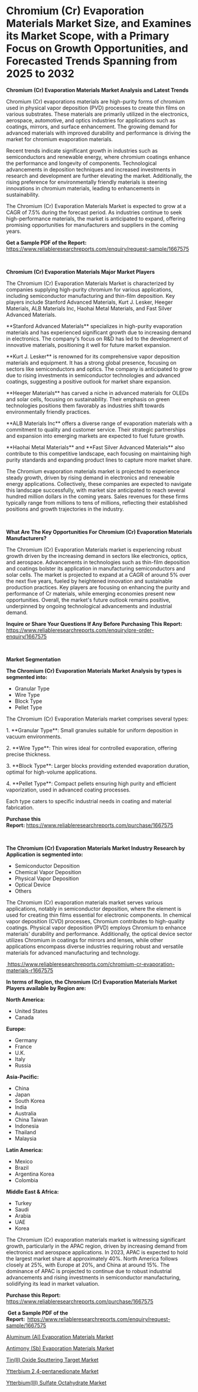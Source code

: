<p><h1>Chromium (Cr) Evaporation Materials Market Size, and Examines its Market Scope, with a Primary Focus on Growth Opportunities, and Forecasted Trends Spanning from 2025 to 2032</h1></p><p><strong>Chromium (Cr) Evaporation Materials Market Analysis and Latest Trends</strong></p>
<p><p>Chromium (Cr) evaporations materials are high-purity forms of chromium used in physical vapor deposition (PVD) processes to create thin films on various substrates. These materials are primarily utilized in the electronics, aerospace, automotive, and optics industries for applications such as coatings, mirrors, and surface enhancement. The growing demand for advanced materials with improved durability and performance is driving the market for chromium evaporation materials.</p><p>Recent trends indicate significant growth in industries such as semiconductors and renewable energy, where chromium coatings enhance the performance and longevity of components. Technological advancements in deposition techniques and increased investments in research and development are further elevating the market. Additionally, the rising preference for environmentally friendly materials is steering innovations in chromium materials, leading to enhancements in sustainability.</p><p>The Chromium (Cr) Evaporation Materials Market is expected to grow at a CAGR of 7.5% during the forecast period. As industries continue to seek high-performance materials, the market is anticipated to expand, offering promising opportunities for manufacturers and suppliers in the coming years.</p></p>
<p><strong>Get a Sample PDF of the Report:&nbsp;</strong> <a href="https://www.reliableresearchreports.com/enquiry/request-sample/1667575?utm_campaign=41&utm_medium=2&utm_source=Github&utm_content=ia&utm_term=02022025&utm_id=chromium-cr-evaporation-materials">https://www.reliableresearchreports.com/enquiry/request-sample/1667575</a></p>
<p>&nbsp;</p>
<p><strong>Chromium (Cr) Evaporation Materials Major Market Players</strong></p>
<p><p>The Chromium (Cr) Evaporation Materials Market is characterized by companies supplying high-purity chromium for various applications, including semiconductor manufacturing and thin-film deposition. Key players include Stanford Advanced Materials, Kurt J. Lesker, Heeger Materials, ALB Materials Inc, Haohai Metal Materials, and Fast Silver Advanced Materials. </p><p>**Stanford Advanced Materials** specializes in high-purity evaporation materials and has experienced significant growth due to increasing demand in electronics. The company's focus on R&D has led to the development of innovative materials, positioning it well for future market expansion.</p><p>**Kurt J. Lesker** is renowned for its comprehensive vapor deposition materials and equipment. It has a strong global presence, focusing on sectors like semiconductors and optics. The company is anticipated to grow due to rising investments in semiconductor technologies and advanced coatings, suggesting a positive outlook for market share expansion.</p><p>**Heeger Materials** has carved a niche in advanced materials for OLEDs and solar cells, focusing on sustainability. Their emphasis on green technologies positions them favorably as industries shift towards environmentally friendly practices. </p><p>**ALB Materials Inc** offers a diverse range of evaporation materials with a commitment to quality and customer service. Their strategic partnerships and expansion into emerging markets are expected to fuel future growth.</p><p>**Haohai Metal Materials** and **Fast Silver Advanced Materials** also contribute to this competitive landscape, each focusing on maintaining high purity standards and expanding product lines to capture more market share.</p><p>The Chromium evaporation materials market is projected to experience steady growth, driven by rising demand in electronics and renewable energy applications. Collectively, these companies are expected to navigate this landscape successfully, with market size anticipated to reach several hundred million dollars in the coming years. Sales revenues for these firms typically range from millions to tens of millions, reflecting their established positions and growth trajectories in the industry.</p></p>
<p>&nbsp;</p>
<p><strong>What Are The Key Opportunities For Chromium (Cr) Evaporation Materials Manufacturers?</strong></p>
<p><p>The Chromium (Cr) Evaporation Materials market is experiencing robust growth driven by the increasing demand in sectors like electronics, optics, and aerospace. Advancements in technologies such as thin-film deposition and coatings bolster its application in manufacturing semiconductors and solar cells. The market is projected to expand at a CAGR of around 5% over the next five years, fueled by heightened innovation and sustainable production practices. Key players are focusing on enhancing the purity and performance of Cr materials, while emerging economies present new opportunities. Overall, the market's future outlook remains positive, underpinned by ongoing technological advancements and industrial demand.</p></p>
<p><strong>Inquire or Share Your Questions If Any Before Purchasing This Report:</strong> <a href="https://www.reliableresearchreports.com/enquiry/pre-order-enquiry/1667575?utm_campaign=41&utm_medium=2&utm_source=Github&utm_content=ia&utm_term=02022025&utm_id=chromium-cr-evaporation-materials">https://www.reliableresearchreports.com/enquiry/pre-order-enquiry/1667575</a></p>
<p>&nbsp;</p>
<p><strong>Market Segmentation</strong></p>
<p><strong>The Chromium (Cr) Evaporation Materials Market Analysis by types is segmented into:</strong></p>
<p><ul><li>Granular Type</li><li>Wire Type</li><li>Block Type</li><li>Pellet Type</li></ul></p>
<p><p>The Chromium (Cr) Evaporation Materials market comprises several types: </p><p>1. **Granular Type**: Small granules suitable for uniform deposition in vacuum environments.</p><p>2. **Wire Type**: Thin wires ideal for controlled evaporation, offering precise thickness.</p><p>3. **Block Type**: Larger blocks providing extended evaporation duration, optimal for high-volume applications.</p><p>4. **Pellet Type**: Compact pellets ensuring high purity and efficient vaporization, used in advanced coating processes. </p><p>Each type caters to specific industrial needs in coating and material fabrication.</p></p>
<p><strong>Purchase this Report:&nbsp;</strong><a href="https://www.reliableresearchreports.com/purchase/1667575?utm_campaign=41&utm_medium=2&utm_source=Github&utm_content=ia&utm_term=02022025&utm_id=chromium-cr-evaporation-materials">https://www.reliableresearchreports.com/purchase/1667575</a></p>
<p>&nbsp;</p>
<p><strong>The Chromium (Cr) Evaporation Materials Market Industry Research by Application is segmented into:</strong></p>
<p><ul><li>Semiconductor Deposition</li><li>Chemical Vapor Deposition</li><li>Physical Vapor Deposition</li><li>Optical Device</li><li>Others</li></ul></p>
<p><p>The Chromium (Cr) evaporation materials market serves various applications, notably in semiconductor deposition, where the element is used for creating thin films essential for electronic components. In chemical vapor deposition (CVD) processes, Chromium contributes to high-quality coatings. Physical vapor deposition (PVD) employs Chromium to enhance materials' durability and performance. Additionally, the optical device sector utilizes Chromium in coatings for mirrors and lenses, while other applications encompass diverse industries requiring robust and versatile materials for advanced manufacturing and technology.</p></p>
<p><a href="https://www.reliableresearchreports.com/chromium-cr-evaporation-materials-r1667575?utm_campaign=41&utm_medium=2&utm_source=Github&utm_content=ia&utm_term=02022025&utm_id=chromium-cr-evaporation-materials">&nbsp;https://www.reliableresearchreports.com/chromium-cr-evaporation-materials-r1667575</a></p>
<p><strong>In terms of Region, the Chromium (Cr) Evaporation Materials Market Players available by Region are:</strong></p>
<p>
    <p> <strong> North America: </strong>
        <ul>
            <li>United States</li>
            <li>Canada</li>
        </ul>
        </p> 
    <p> <strong> Europe: </strong>
        <ul>
            <li>Germany</li>
            <li>France</li>
            <li>U.K.</li>
            <li>Italy</li>
            <li>Russia</li>
        </ul>
        </p> 
    <p> <strong> Asia-Pacific: </strong>
        <ul>
            <li>China</li>
            <li>Japan</li>
            <li>South Korea</li>
            <li>India</li>
            <li>Australia</li>
            <li>China Taiwan</li>
            <li>Indonesia</li>
            <li>Thailand</li>
            <li>Malaysia</li>
        </ul>
        </p> 
    <p> <strong> Latin America: </strong>
        <ul>
            <li>Mexico</li>
            <li>Brazil</li>
            <li>Argentina Korea</li>
            <li>Colombia</li>
        </ul>
        </p> 
    <p> <strong> Middle East & Africa: </strong>
        <ul>
            <li>Turkey</li>
            <li>Saudi</li>
            <li>Arabia</li>
            <li>UAE</li>
            <li>Korea</li>
        </ul>
    </p>
    </p>
<p><p>The Chromium (Cr) evaporation materials market is witnessing significant growth, particularly in the APAC region, driven by increasing demand from electronics and aerospace applications. In 2023, APAC is expected to hold the largest market share at approximately 40%. North America follows closely at 25%, with Europe at 20%, and China at around 15%. The dominance of APAC is projected to continue due to robust industrial advancements and rising investments in semiconductor manufacturing, solidifying its lead in market valuation.</p></p>
<p><strong>Purchase this Report: </strong><a href="https://www.reliableresearchreports.com/purchase/1667575?utm_campaign=41&utm_medium=2&utm_source=Github&utm_content=ia&utm_term=02022025&utm_id=chromium-cr-evaporation-materials">https://www.reliableresearchreports.com/purchase/1667575</a></p>
<p>&nbsp;<strong>Get a Sample PDF of the Report:&nbsp;&nbsp;</strong><a href="https://www.reliableresearchreports.com/enquiry/request-sample/1667575?utm_campaign=41&utm_medium=2&utm_source=Github&utm_content=ia&utm_term=02022025&utm_id=chromium-cr-evaporation-materials">https://www.reliableresearchreports.com/enquiry/request-sample/1667575</a></p>
<p><strong></strong></p>
<p><p><a href="https://github.com/philaphindo/Market-Research-Report-List-1/blob/main/aluminum-al-evaporation-materials-market.md?utm_campaign=41&utm_medium=2&utm_source=Github&utm_content=ia&utm_term=02022025&utm_id=chromium-cr-evaporation-materials">Aluminum (Al) Evaporation Materials Market</a></p><p><a href="https://github.com/aiexisaliwan/Market-Research-Report-List-1/blob/main/antimony-sb-evaporation-materials-market.md?utm_campaign=41&utm_medium=2&utm_source=Github&utm_content=ia&utm_term=02022025&utm_id=chromium-cr-evaporation-materials">Antimony (Sb) Evaporation Materials Market</a></p><p><a href="https://github.com/techerghalim/Market-Research-Report-List-1/blob/main/tinii-oxide-sputtering-target-market.md?utm_campaign=41&utm_medium=2&utm_source=Github&utm_content=ia&utm_term=02022025&utm_id=chromium-cr-evaporation-materials">Tin(II) Oxide Sputtering Target Market</a></p><p><a href="https://github.com/sholympia197070/Market-Research-Report-List-1/blob/main/ytterbium-24-pentanedionate-market.md?utm_campaign=41&utm_medium=2&utm_source=Github&utm_content=ia&utm_term=02022025&utm_id=chromium-cr-evaporation-materials">Ytterbium 2,4-pentanedionate Market</a></p><p><a href="https://github.com/janraimondo83/Market-Research-Report-List-1/blob/main/ytterbiumiii-sulfate-octahydrate-market.md?utm_campaign=41&utm_medium=2&utm_source=Github&utm_content=ia&utm_term=02022025&utm_id=chromium-cr-evaporation-materials">Ytterbium(III) Sulfate Octahydrate Market</a></p></p>